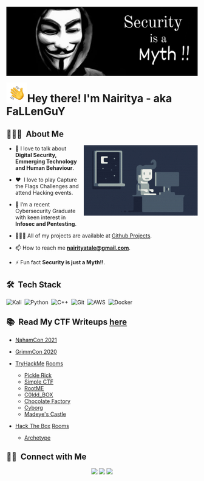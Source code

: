<p align="center"><img alt="Anonymous" src="./assets/Anonymous.jpg" width ="1024" ></p>

<img alt="Hand Wave" src="./assets/Hand%20Wave.gif" width='55' align="left"/><h1>Hey there! I'm Nairitya - aka FaLLenGuY</h1>


<!-- ## 👋 &nbsp;Hey there! I'm Nairitya -->

## 👨🏻‍💻 &nbsp;About Me

<img alt="Night Coding" src="./assets/Night-Coding.gif" align="right"/>

- 💬 I love to talk about **Digital Security, Emmerging Technology and Human Behaviour**.

- :heart: &nbsp;I love to play Capture the Flags Challenges and attend Hacking events.
  
- 🌱 I’m a recent Cybersecurity Graduate with keen interest in **Infosec and Pentesting**.

- 🧑🏻‍💻 All of my projects are available at [Github Projects](https://github.com/nairitya03/Projects).

- 📫 How to reach me **nairityatale@gmail.com**.

- ⚡ Fun fact **Security is just a Myth!!**.

<!--img alt="Night Coding" src="./assets/Night-Coding.gif" align="right"/-->

## 🛠 &nbsp;Tech Stack

![Kali](https://img.shields.io/badge/-Kali-05122A?style=plastic&logo=kali-linux&logoColor=ffffff&logoWidth=20)&nbsp;
![Python](https://img.shields.io/badge/-Python-05122A?style=plastic&logo=python)&nbsp;
![C++](https://img.shields.io/badge/-C++-05122A?style=plastic&logo=C%2B%2B&logoColor=00599C)&nbsp;
![Git](https://img.shields.io/badge/-Git-05122A?style=plastic&logo=git)&nbsp;
![AWS](https://img.shields.io/badge/-AWS-05122A?style=plastic&logo=amazon-aws)&nbsp;
![Docker](https://img.shields.io/badge/-Ddocker-05122A?style=plastic&logo=docker)&nbsp;

## 📚 &nbsp;Read My CTF Writeups [here](https://nairitya03.github.io/CTF-WriteUps/) 

- [NahamCon 2021](https://nairitya03.github.io/CTF-WriteUps/NahamCon%20CTF%202021/)

- [GrimmCon 2020](https://nairitya03.github.io/CTF-WriteUps/GrimmCon%20CTF%202020/)

- [TryHackMe](https://tryhackme.com/) [Rooms](https://nairitya03.github.io/CTF-WriteUps/THM/) 
   
    - [Pickle Rick](https://nairitya03.github.io/CTF-WriteUps/THM/Pickle%20Rick)
	- [Simple CTF](https://nairitya03.github.io/CTF-WriteUps/THM/Easy%20CTF)
	- [RootME](https://nairitya03.github.io/CTF-WriteUps/THM/RootME/)
    - [C0ldd_BOX](https://nairitya03.github.io/CTF-WriteUps/THM/C0ldd_BOX)
    - [Chocolate Factory](https://nairitya03.github.io/CTF-WriteUps/THM/Chocolate%20Factory)
    - [Cyborg](https://nairitya03.github.io/CTF-WriteUps/THM/Cyborg/)
    - [Madeye's Castle](https://nairitya03.github.io/CTF-WriteUps/THM/Madeye's%20Castle/)	

- [Hack The Box](https://www.hackthebox.eu/) [Rooms](https://nairitya03.github.io/CTF-WriteUps/HTB/) 
    - [Archetype](https://nairitya03.github.io/CTF-WriteUps/HTB/Archetype/)
    
## 🤝🏻 &nbsp;Connect with Me

<p align="center"><a href="https://linkedin.com/in/nairityatale"><img src="https://img.shields.io/badge/-Nairitya%20Tale-white?style=plastic&logo=Linkedin&logoColor=blue"/></a>  <a href="https://nairitya03.github.io"><img src="https://img.shields.io/badge/-nairitya03.github.io-white?style=plastic&logo=Google-Chrome&logoColor=0c5026"/></a>  <a href="mailto:nairityatale@gmail.com"><img src="https://img.shields.io/badge/-Gmail-white?style=plastic&logo=gmail&logoColor=red"/></a>
